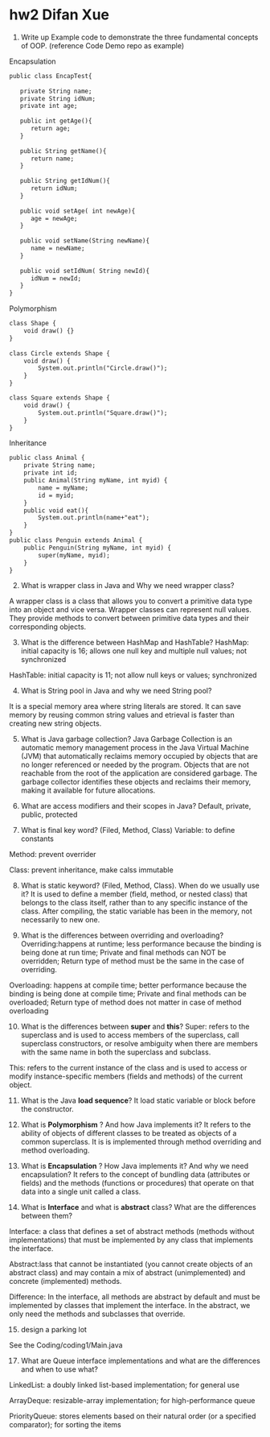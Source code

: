 # hw2 Difan Xue

1. Write up Example code to demonstrate the three fundamental concepts of OOP. (reference Code Demo repo as example)

Encapsulation

```markdown
public class EncapTest{
 
   private String name;
   private String idNum;
   private int age;
 
   public int getAge(){
      return age;
   }
 
   public String getName(){
      return name;
   }
 
   public String getIdNum(){
      return idNum;
   }
 
   public void setAge( int newAge){
      age = newAge;
   }
 
   public void setName(String newName){
      name = newName;
   }
 
   public void setIdNum( String newId){
      idNum = newId;
   }
}
```

Polymorphism

```markdown
class Shape {
    void draw() {}
}
 
class Circle extends Shape {
    void draw() {
        System.out.println("Circle.draw()");
    }
}

class Square extends Shape {
    void draw() {
        System.out.println("Square.draw()");
    }
}
```

Inheritance

```markdown
public class Animal { 
    private String name;  
    private int id; 
    public Animal(String myName, int myid) { 
        name = myName; 
        id = myid;
    } 
    public void eat(){ 
        System.out.println(name+"eat"); 
    }
}
public class Penguin extends Animal { 
    public Penguin(String myName, int myid) { 
        super(myName, myid); 
    } 
}
```

2. What is wrapper class in Java and Why we need wrapper class?

A wrapper class is a class that allows you to convert a primitive data type into an object and vice versa. Wrapper classes can represent null values. They provide methods to convert between primitive data types and their corresponding objects.

3. What is the difference between HashMap and HashTable?
HashMap: initial capacity is 16; allows one null key and multiple null values; not synchronized

HashTable: initial capacity is 11; not allow null keys or values; synchronized

4. What is String pool in Java and why we need String pool?

It is a special memory area where string literals are stored.
It can save memory by reusing common string values and etrieval is faster than creating new string objects.

5. What is Java garbage collection?
Java Garbage Collection is an automatic memory management process in the Java Virtual Machine (JVM) that automatically reclaims memory occupied by objects that are no longer referenced or needed by the program. Objects that are not reachable from the root of the application are considered garbage. The garbage collector identifies these objects and reclaims their memory, making it available for future allocations.

6. What are access modifiers and their scopes in Java?
Default, private, public, protected

7. What is final key word? (Filed, Method, Class)
Variable: to define constants

Method: prevent overrider

Class: prevent inheritance, make calss immutable

8. What is static keyword? (Filed, Method, Class). When do we usually use it?
It is used to define a member (field, method, or nested class) that belongs to the class itself, rather than to any specific instance of the class. After compiling, the static variable has been in the memory, not necessarily to new one.

9. What is the differences between overriding and overloading?
Overriding:happens at runtime; less performance because the binding is being done at run time; Private and final methods can NOT be overridden; Return type of method must be the same in the case of overriding.

Overloading: happens at compile time; better performance because the binding is being done at compile time; Private and final methods can be overloaded; Return type of method does not matter in case of method overloading

10. What is the differences between **super** and **this**?
Super: refers to the superclass and is used to access members of the superclass, call superclass constructors, or resolve ambiguity when there are members with the same name in both the superclass and subclass.

This: refers to the current instance of the class and is used to access or modify instance-specific members (fields and methods) of the current object.

11. What is the Java **load sequence**?
It load static variable or block before the constructor.

12. What is **Polymorphism** ? And how Java implements it?
It refers to the ability of objects of different classes to be treated as objects of a common superclass. It is is implemented through method overriding and method overloading.

13. What is **Encapsulation** ? How Java implements it? And why we need encapsulation?
It refers to the concept of bundling data (attributes or fields) and the methods (functions or procedures) that operate on that data into a single unit called a class.

14. What is **Interface** and what is **abstract** class? What are the differences between them?

Interface: a class that defines a set of abstract methods (methods without implementations) that must be implemented by any class that implements the interface.

Abstract:lass that cannot be instantiated (you cannot create objects of an abstract class) and may contain a mix of abstract (unimplemented) and concrete (implemented) methods.

Difference: In the interface, all methods are abstract by default and must be implemented by classes that implement the interface. In the abstract, we only need the methods and subclasses that override.

15. design a parking lot

See the Coding/coding1/Main.java

17. What are Queue interface implementations and what are the differences and when to use what?

LinkedList: a doubly linked list-based implementation; for general use

ArrayDeque: resizable-array implementation; for high-performance queue

PriorityQueue: stores elements based on their natural order (or a specified comparator); for sorting the items
